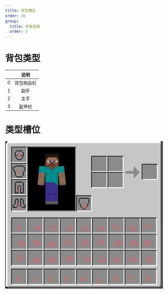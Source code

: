 ```yaml
---
title: 背包槽位
order: 26
group:
  title: 开发指南
  order: 3
---
```


# 背包类型

||说明|
|:-:|:-:|
|0|背包物品栏|
|1|副手|
|2|主手|
|3|盔甲栏|

# 类型槽位

![](./picture/26-0.png)
